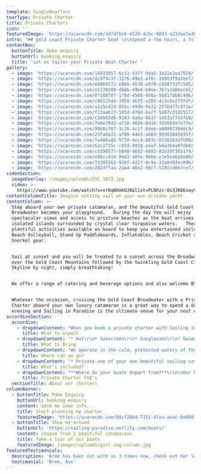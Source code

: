 ```yaml
---
template: SingleBoatTour
tourType: Private Charter
title: Private Charters
icon: ''
featuredImage: 'https://ucarecdn.com/3d7d7bc6-e529-4cbc-8893-a233ae1a3897/'
intro: "## gold coast Private Charter boat \n\nSpend a few hours, a full day or a beautiful evening with friends & family on the calm, clear waters of the Gold Coast Broadwater.  Our sailing catamarans are available for skippered private boat hire and ideal for birthday parties, hens parties, baby showers, family reunions, corporate events or for a unique day out with friends.   Catamarans are widely regarded for their smooth and stable ride as they are very wide and spacious and perfect for social occasions.  What’s more, the 360 panoramic views ensure you will enjoy the Gold Coast scenery at its absolute best as you sail our stunning waterways.\r  \n\n# [Take a tour of our boats.](https://sailing-paradise.netlify.com/boats/)"
contentBox:
  buttonTitle: Make enquiry
  buttonUrl: booking-enquiry
  title: 'Let us tailor your Private Boat Charter '
gallery:
  - image: 'https://ucarecdn.com/14933057-6c11-437f-9da5-3a22e2ea7529/'
  - image: 'https://ucarecdn.com/dc9f4c3f-3276-49e2-af8c-1b803f9a2ee7/'
  - image: 'https://ucarecdn.com/e0866f72-e8b6-4530-a6f8-c948f33fc505/'
  - image: 'https://ucarecdn.com/e1239380-d66b-49b4-b0ee-767a1d86ec01/'
  - image: 'https://ucarecdn.com/07188f0f-170d-4568-956a-58d1f8b0c49b/'
  - image: 'https://ucarecdn.com/c0611544-3950-4b35-a202-dc2cbe273fdf/'
  - image: 'https://ucarecdn.com/a1a5cd2d-05bc-49db-9e22-25f6477c971e/'
  - image: 'https://ucarecdn.com/f13aab13-585d-478d-ba7f-5497cd1d2517/'
  - image: 'https://ucarecdn.com/c26983d6-9183-4a6a-8637-1453a7745f69/'
  - image: 'https://ucarecdn.com/7e0e79d2-a710-4036-8d16-3d36b9a7e77e/'
  - image: 'https://ucarecdn.com/99b0cf07-3c2b-4c1f-8deb-a0088730ddc9/'
  - image: 'https://ucarecdn.com/23fa0a31-af90-4465-a68d-993028d5b93f/'
  - image: 'https://ucarecdn.com/fa486a81-9720-4cc4-883c-8336363dfb98/'
  - image: 'https://ucarecdn.com/62c2735c-c07d-4918-aae7-b4a3b4a07db8/'
  - image: 'https://ucarecdn.com/cd390577-b848-4682-8881-82b39f36b179/'
  - image: 'https://ucarecdn.com/e90cc414-94d2-40fe-9bbb-e3e5e46a9e00/'
  - image: 'https://ucarecdn.com/71395562-928f-422f-8c9e-31b0d93ec896/'
  - image: 'https://ucarecdn.com/2824ffaa-2aa4-46e2-98cf-5192cd0e7ce7/'
videoSection:
  imageOverlay: /images/uploads/DSC_1073.jpg
  video: >-
    https://www.youtube.com/watch?v=vr0qNXmkUJ8&list=PLNhzc-Os3JK8ExayVzzoHVvP2c0-4_oqt
contentColumnTitle: Imagine setting sail on your own private yacht
contentColumn: >-
  Step aboard your own private catamaran, and the beautiful Gold Coast
  Broadwater becomes your playground.   During the day You will enjoy
  spectacular views and access to pristine beaches as the boat arrives at
  isolated islands surrounded by crystal clear turquoise waters.   There are
  plentiful activities available on board to keep you entertained including
  Beach Volleyball, Stand Up Paddleboards, Inflatables, Beach Cricket and
  Snorkel gear.  


  Sail at sunset and you will be treated to a sunset across the Broadwater and
  over the Gold Coast Mountains followed by the twinkling Gold Coast City
  Skyline by night, simply breathtaking!


  We offer a range of catering and beverage options and also welcome BYO.  


  Whatever the occasion, cruising the Gold Coast Broadwater with a Private Boat
  Charter aboard your own luxury catamaran is a great way to spend a day or
  evening and Sailing in Paradise is the ultimate venue for your next event.
accordionSection:
  accordion:
    - dropdownContent: "When you book a private charter with Sailing in Paradise you can expect a quality of service from years of experience in the industry but most of all your can expect a fun day (or evening) on the water that your group will love.\r\n\nFrom your initial enquiry, we aim to make the booking process as simple as possible for you, offering a variety of optional extras including catering, beverages, motorised watersports should you wish to book them. But none of this is obligatory, we also welcome BYO.\r\n\nWe offer a personalised and customised service so if you have any questions or special requirements please feel free to reach out to our team and we will do our best to accommodate you."
      title: What to expect
    - dropdownContent: "* Hat\r\n* Sunscreen\r\n* Sunglasses\r\n* Swimwear\r\n* Towel\r\n* Jacket on cooler days\r\n* Camera\r\n* Easily removable shoes\n* Food and drinks if you wish to BYO"
      title: What to Bring
    - dropdownContent: "We operate in the calm, protected waters of the Gold Coast Broadwater. Where to go very much depends on what you would like to do and how long your boat charter is for so please feel free to discuss this with our team. In a 3 hour charter during the day our guests usually love a swim stop at Wavebreak Island where you can enjoy the range of island activities on board. Your skipper can make recommendations on the day, if you don't wish to swim you could also go up and sail around the millionaires mansions at Sovereign Islands.\r\n\nIn the evening we usually recommend sailing north to watch the sunset and returning to the southern part of the Broadwater to see the city lights after dark which are just beautiful."
      title: Where can we go?
    - dropdownContent: "* Private use of your own beautiful sailing catamaran for 3 to 6 hours.\r\n* Skipper plus 1 crew, (our crew are heaps of fun and have a laid-back yet professional nature) we promise you will love them, Check out our-crew page to meet the gang!\r\n* Island Activities for day charters incl. Stand up Paddle Boards, beach games and cute inflatables\r\n* Use of tablet with premium spotify and sound system on board\r\n* Use of small marine BBQ if required\r\n* Use of large eskies (ice supplied)\r\n* Instaworthy Memento Photos taken by our crew\r\n* Lots of FUN!!"
      title: What's included?
    - dropdownContent: "**Where do your boats depart from?**\r\n\nOur boats are berthed at D9 and D10 at Marina Mirage. Please see the 'contact us' page on our website www.sailinginparadise.com.au for further details and a map. Marina Mirage is about 10 mins from Surfers and 15 mins from Broadbeach.\r\n\n\r\n\n**Where can I park?**\r\n\nThere is plentiful free parking underneath the Marina Mirage Shopping Centre which you are permitted to use.\r\n\n\r****\n\n**What about other transport options?**\r\n\nThere are lots of ways to get to the boat! The most popular (and cost effective/convenient) if often via Maxi Taxis.\r\n\n\r\n\n**Are your charters suitable for children?**\r\n\nAbsolutely! We love having kids on board and our crew will often try and include them in the sailing and driving the boat. We also carry a range of beach games suitable for kids including buckets and spades for the littlest family members. The wide and spacious deck area also make the boats wonderful for kids, of course you are always careful with children when it comes to being on the water but as boats go our catamarans would be some of the most family friendly around. Please feel free to contact our team if you have any questions about which boat may be best for your family.\r\n\n\r\n\n**Can I BYO food and drink?**\r\n\nYes if you would like to bring your own food and drinks on board that is completely fine.\r\n\n\r\n\n**I am short on time can you please help me out with catering/drinks?**\r\n\nYes, we also offer catering and drinks service for your convenience. Please request our full catering list as advance bookings are required. We offer a range of catering options from grazing boards, to tapas and private chefs.\r\n\n\r\n\n**Do you have Eskies on board?**\r\n\nYes we do and we also provide ice. The eskies are very large and can be used for food or drink.\r\n\n\r\n\n**Will I get seasick?**\r\n\nNope. We operate in the calm, protected waters of the Gold Coast Broadwater. We do not go offshore (into the open ocean) so we do not experience large waves. Our catamarans are very stable, and do not have the same side to side rocking motion as experienced by single hull vessels so you won't get seasick :-).\r\n\n\r\n\n**What happens if it rains?**\r\n\nFirst of all remember...a little rain doesn't stop a great time on our boats especially in the warm Gold Coast endless summer... But do rest assured that we have a very generous wet weather policy as we want you to enjoy your time on board the boat, so if there is torrential rain or storms at the time you will be able to cancel or reschedule your cruise. Please see the full booking policy provided with your invoice for full details or contact our team."
      title: Private Charter FAQ's
  sectionTitle: About our charters
columnBanner:
  - buttonTitle: Make Enquiry
    buttonUrl: booking-enquiry
    content: Send me some info...
    title: Start planning my charter
    featuredImage: 'https://ucarecdn.com/60cf28b4-7151-4fea-ae4c-0a8601e88000/'
  - buttonTitle: Show me around
    buttonUrl: 'https://sailing-paradise.netlify.com/boats/'
    content: choose from 2 beautiful catamarans
    title: Take a tour of our boats
    featuredImage: /images/uploads/girl-img-column.jpg
featuredTestimonials:
  description: 'Bree has been out with us 3 times now, check out her lovely review here...'
  testimonial: 'Bree, Aus'
---
```



